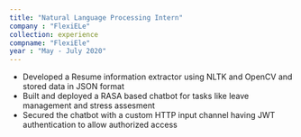 ```yaml
---
title: "Natural Language Processing Intern"
company : "FlexiELe"
collection: experience
compname: "FlexiEle"
year : "May - July 2020"
---
```


- Developed a Resume information extractor using NLTK and OpenCV and stored data in JSON format
-  Built and deployed a RASA based chatbot for tasks like leave management and stress assesment
-  Secured the chatbot with a custom HTTP input channel having JWT authentication to allow authorized access
